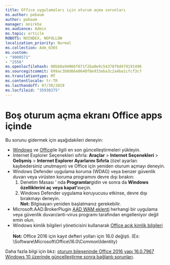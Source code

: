 ```yaml
---
title: Office uygulamaları için oturum açma sorunları
ms.author: pebaum
author: pebaum
manager: mnirkhe
ms.audience: Admin
ms.topic: article
ROBOTS: NOINDEX, NOFOLLOW
localization_priority: Normal
ms.collection: Adm_O365
ms.custom:
- "9000571"
- "2556"
ms.openlocfilehash: 08bb0a94066f071f2ba0e9c54378f0d479191496
ms.sourcegitcommit: 699ac3b0d66e0640f8e933eba3c2a4ba1cfcf3c7
ms.translationtype: MT
ms.contentlocale: tr-TR
ms.lasthandoff: 07/30/2019
ms.locfileid: "35938375"
---
```

# <a name="blank-sign-in-screen-in-office-apps"></a>Boş oturum açma ekranı Office apps içinde

Bu sorunu gidermek için aşağıdakileri deneyin:
- [Windows](https://support.microsoft.com/help/4027667/windows-10-update) ve [Office](https://support.office.com/article/update-office-and-your-computer-with-microsoft-update-2ab296f3-7f03-43a2-8e50-46de917611c5)ile ilgili en son güncelleştirmeleri yükleyin.
- Internet Explorer Seçenekleri sıfırla: **Araçlar** > **Internet Seçenekleri** > **Gelişmiş** > **Internet Explorer Ayarlarını Sıfırla** (özel ayarları kaybedersiniz unutmayın) ve Office için yeniden oturum açmayı deneyin.
- Windows Defender uygulama koruma (WDAG) veya benzer güvenlik duvarı veya virüsten koruma programını devre dışı bırakın:
    1. Denetim Masası ' nda **Programlar**gidin ve sonra da **Windows özelliklerini aç veya kapat'ı**seçin.
    2. Windows Defender uygulama koruyucusu etkinse, devre dışı bırakmayı deneyin.<br/>
    **Not:** Bilgisayarı yeniden başlatmanız gerekebilir.
- Microsoft.AAD.BrokerPlugin [AAD WAM eklenti](https://docs.microsoft.com/office365/troubleshoot/administration/connection-issue-when-sign-in-office-2016#symptom-1) herhangi bir uygulama veya güvenlik duvarı/anti-virus programı tarafından engelleniyor değil emin olun.
- Windows kimlik bilgileri yöneticisini kullanarak [Office açık kimlik bilgileri](https://docs.microsoft.com/office/troubleshoot/error-messages/another-account-already-signed-in#step-3-clear-cached-credentials-on-the-computer) .<br/>
    **Not:** Office 2016 için kayıt defteri yolları için 16.0 değişti. (Ex: \Software\Microsoft\Office\16.0\Common\Identity\)

Daha fazla bilgi için bkz: [oturum bileşeninde Office 2016 yapı 16.0.7967 Windows 10 üzerinde güncelleştirme sonra bağlantı sorunları](https://docs.microsoft.com/office365/troubleshoot/administration/connection-issue-when-sign-in-office-2016).
